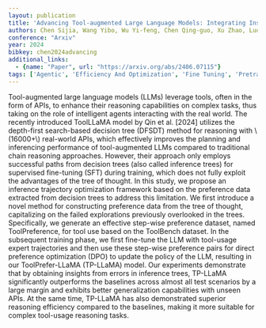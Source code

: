 ```yaml
---
layout: publication
title: 'Advancing Tool-augmented Large Language Models: Integrating Insights From Errors In Inference Trees'
authors: Chen Sijia, Wang Yibo, Wu Yi-feng, Chen Qing-guo, Xu Zhao, Luo Weihua, Zhang Kaifu, Zhang Lijun
conference: "Arxiv"
year: 2024
bibkey: chen2024advancing
additional_links:
  - {name: "Paper", url: "https://arxiv.org/abs/2406.07115"}
tags: ['Agentic', 'Efficiency And Optimization', 'Fine Tuning', 'Pretraining Methods', 'RAG', 'Reinforcement Learning', 'Tools', 'Training Techniques']
---
```

Tool-augmented large language models (LLMs) leverage tools, often in the form
of APIs, to enhance their reasoning capabilities on complex tasks, thus taking
on the role of intelligent agents interacting with the real world. The recently
introduced ToolLLaMA model by Qin et al. [2024] utilizes the depth-first
search-based decision tree (DFSDT) method for reasoning with \\(16000+\\)
real-world APIs, which effectively improves the planning and inferencing
performance of tool-augmented LLMs compared to traditional chain reasoning
approaches. However, their approach only employs successful paths from decision
trees (also called inference trees) for supervised fine-tuning (SFT) during
training, which does not fully exploit the advantages of the tree of thought.
In this study, we propose an inference trajectory optimization framework based
on the preference data extracted from decision trees to address this
limitation. We first introduce a novel method for constructing preference data
from the tree of thought, capitalizing on the failed explorations previously
overlooked in the trees. Specifically, we generate an effective step-wise
preference dataset, named ToolPreference, for tool use based on the ToolBench
dataset. In the subsequent training phase, we first fine-tune the LLM with
tool-usage expert trajectories and then use these step-wise preference pairs
for direct preference optimization (DPO) to update the policy of the LLM,
resulting in our ToolPrefer-LLaMA (TP-LLaMA) model. Our experiments demonstrate
that by obtaining insights from errors in inference trees, TP-LLaMA
significantly outperforms the baselines across almost all test scenarios by a
large margin and exhibits better generalization capabilities with unseen APIs.
At the same time, TP-LLaMA has also demonstrated superior reasoning efficiency
compared to the baselines, making it more suitable for complex tool-usage
reasoning tasks.
